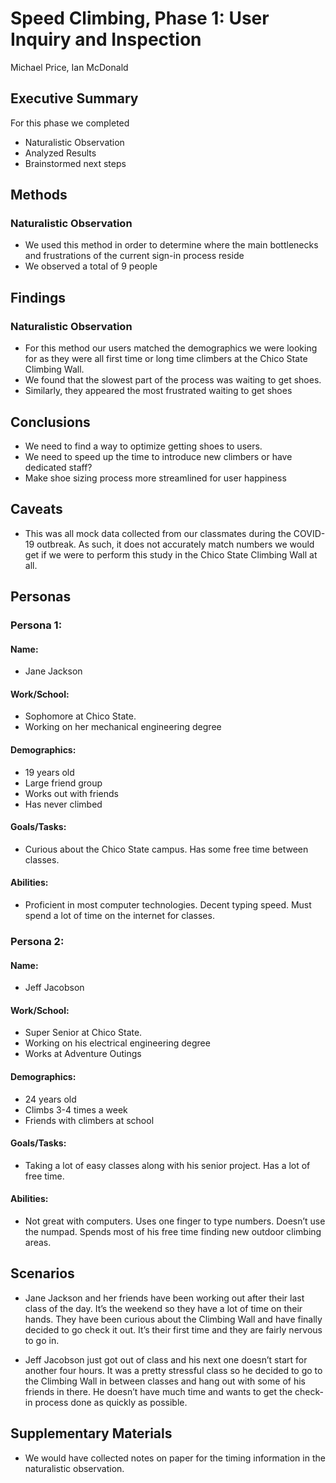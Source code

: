 # Speed Climbing, Phase 1: User Inquiry and Inspection
Michael Price, Ian McDonald

## Executive Summary
For this phase we completed
 - Naturalistic Observation
 - Analyzed Results
 - Brainstormed next steps

## Methods
### Naturalistic Observation
 - We used this method in order to determine where the main bottlenecks and frustrations of the current sign-in process reside
 - We observed a total of 9 people

## Findings

### Naturalistic Observation
 - For this method our users matched the demographics we were looking for as they were all first time or long time climbers at the Chico State Climbing Wall. 
 - We found that the slowest part of the process was waiting to get shoes. 
 - Similarly, they appeared the most frustrated waiting to get shoes

## Conclusions
 - We need to find a way to optimize getting shoes to users.
 - We need to speed up the time to introduce new climbers or have dedicated staff?
 - Make shoe sizing process more streamlined for user happiness

## Caveats
 - This was all mock data collected from our classmates during the COVID-19 outbreak. As such, it does not accurately match numbers we would get if we were to perform this study in the Chico State Climbing Wall at all. 

## Personas
### Persona 1:
#### Name:
 - Jane Jackson
#### Work/School:
 - Sophomore at Chico State.
 - Working on her mechanical engineering degree
#### Demographics:
 - 19 years old
 - Large friend group
 - Works out with friends
 - Has never climbed
#### Goals/Tasks:
 - Curious about the Chico State campus. Has some free time between classes.
#### Abilities:
 - Proficient in most computer technologies. Decent typing speed. Must spend a lot of time on the internet for classes.

### Persona 2:
#### Name:
 - Jeff Jacobson
#### Work/School:
 - Super Senior at Chico State.
 - Working on his electrical engineering degree
 - Works at Adventure Outings
#### Demographics:
 - 24 years old
 - Climbs 3-4 times a week
 - Friends with climbers at school
#### Goals/Tasks:
 - Taking a lot of easy classes along with his senior project. Has a lot of free time. 
#### Abilities:
 - Not great with computers. Uses one finger to type numbers. Doesn’t use the numpad. Spends most of his free time finding new outdoor climbing areas.

## Scenarios
 - Jane Jackson and her friends have been working out after their last class of the day. It’s the weekend so they have a lot of time on their hands. They have been curious about the Climbing Wall and have finally decided to go check it out. It’s their first time and they are fairly nervous to go in. 

 - Jeff Jacobson just got out of class and his next one doesn’t start for another four hours. It was a pretty stressful class so he decided to go to the Climbing Wall in between classes and hang out with some of his friends in there. He doesn’t have much time and wants to get the check-in process done as quickly as possible.

## Supplementary Materials
 - We would have collected notes on paper for the timing information in the naturalistic observation. 
